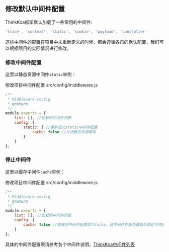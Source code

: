 ## 修改默认中间件配置

ThinkKoa框架默认加载了一些常用的中间件:

```js
'trace', 'context', 'static', 'cookie', 'payload', 'controller'
```
这些中间件的配置在项目中未重新定义的时候，都会遵循各自的默认配置，我们可以根据项目的实际情况进行修改。

### 修改中间件配置
这里以静态资源中间件`static`举例： 

修改项目中间件配置  src/config/middleware.js

```js
/**
 * Middleware config
 * @return
 */
module.exports = {
    list: [], //加载的中间件列表
    config: {
        static: { //重新定义static中间件配置
            cache: false //关闭静态资源缓存
        }
    }
};

```

### 停止中间件
这里以缓存中间件`cache`举例： 

修改项目中间件配置  src/config/middleware.js

```js
/**
 * Middleware config
 * @return
 */
module.exports = {
    list: [], //加载的中间件列表
    config: {
        cache: false //直接将中间件配置改为false，该中间件在服务重启后跳过不再执行
    }
};

```

具体的中间件配置项请参考各个中间件说明，[ThinkKoa中间件列表](/doc/plugin.jhtml)